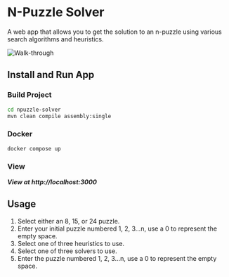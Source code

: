 # N-Puzzle Solver
A web app that allows you to get the solution to an n-puzzle using various search algorithms and heuristics.

![Walk-through](https://raw.githubusercontent.com/cgr28/n-puzzle-java/main/imgs/walkthrough.gif)
<br />

## Install and Run App
### Build Project
```bash
cd npuzzle-solver
mvn clean compile assembly:single
```
### Docker
```bash
docker compose up
```
### View
***View at http://localhost:3000***

## Usage
1. Select either an 8, 15, or 24 puzzle.
2. Enter your initial puzzle numbered 1, 2, 3...n, use a 0 to represent the empty space.
3. Select one of three heuristics to use.
4. Select one of three solvers to use.
5. Enter the puzzle numbered 1, 2, 3...n, use a 0 to represent the empty space.